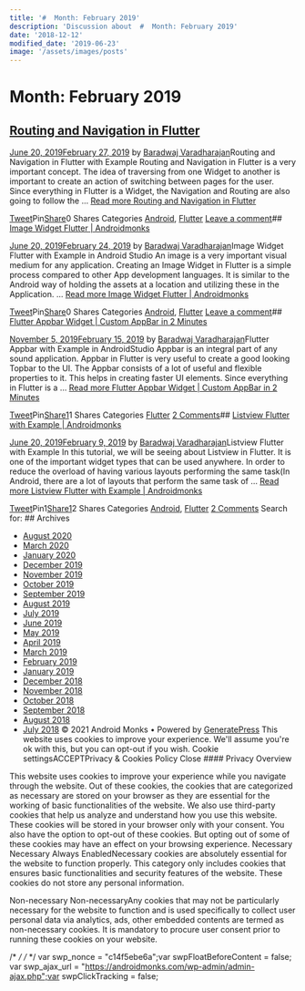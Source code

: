 ```yaml
---
title: '#  Month: February 2019'
description: 'Discussion about  #  Month: February 2019'
date: '2018-12-12'
modified_date: '2019-06-23'
image: '/assets/images/posts'
---
```

#  Month: February 2019

## [Routing and Navigation in Flutter](https://androidmonks.com/routing-navigation-flutter/)

 [June 20, 2019February 27, 2019](https://androidmonks.com/routing-navigation-flutter/ "3:45 pm") by [Baradwaj Varadharajan](https://androidmonks.com/author/admin/ "View all posts by Baradwaj Varadharajan")Routing and Navigation in Flutter with Example Routing and Navigation in Flutter is a very important concept. The idea of traversing from one Widget to another is important to create an action of switching between pages for the user. Since everything in Flutter is a Widget, the Navigation and Routing are also going to follow the … [Read more Routing and Navigation in Flutter](https://androidmonks.com/routing-navigation-flutter/ "Routing and Navigation in Flutter")

[Tweet](https://twitter.com/intent/tweet?text=Routing+and+Navigation+in+Flutter&url=https%3A%2F%2Fandroidmonks.com%2Frouting-navigation-flutter%2F)Pin[Share](https://www.facebook.com/share.php?u=https%3A%2F%2Fandroidmonks.com%2Frouting-navigation-flutter%2F)0 Shares Categories [Android](https://androidmonks.com/category/android/), [Flutter](https://androidmonks.com/category/flutter/) [Leave a comment](https://androidmonks.com/routing-navigation-flutter/#respond)## [Image Widget Flutter | Androidmonks](https://androidmonks.com/image-widget-flutter/)

 [June 20, 2019February 24, 2019](https://androidmonks.com/image-widget-flutter/ "10:38 am") by [Baradwaj Varadharajan](https://androidmonks.com/author/admin/ "View all posts by Baradwaj Varadharajan")Image Widget Flutter with Example in Android Studio An image is a very important visual medium for any application. Creating an Image Widget in Flutter is a simple process compared to other App development languages. It is similar to the Android way of holding the assets at a location and utilizing these in the Application. … [Read more Image Widget Flutter | Androidmonks](https://androidmonks.com/image-widget-flutter/ "Image Widget Flutter | Androidmonks")

[Tweet](https://twitter.com/intent/tweet?text=Image+Widget+Flutter++Androidmonks&url=https%3A%2F%2Fandroidmonks.com%2Fimage-widget-flutter%2F)Pin[Share](https://www.facebook.com/share.php?u=https%3A%2F%2Fandroidmonks.com%2Fimage-widget-flutter%2F)0 Shares Categories [Android](https://androidmonks.com/category/android/), [Flutter](https://androidmonks.com/category/flutter/) [Leave a comment](https://androidmonks.com/image-widget-flutter/#respond)## [Flutter Appbar Widget | Custom AppBar in 2 Minutes](https://androidmonks.com/flutter-appbar/)

 [November 5, 2019February 15, 2019](https://androidmonks.com/flutter-appbar/ "10:00 am") by [Baradwaj Varadharajan](https://androidmonks.com/author/admin/ "View all posts by Baradwaj Varadharajan")Flutter Appbar with Example in AndroidStudio Appbar is an integral part of any sound application. Appbar in Flutter is very useful to create a good looking Topbar to the UI. The Appbar consists of a lot of useful and flexible properties to it. This helps in creating faster UI elements. Since everything in Flutter is a … [Read more Flutter Appbar Widget | Custom AppBar in 2 Minutes](https://androidmonks.com/flutter-appbar/ "Flutter Appbar Widget | Custom AppBar in 2 Minutes")

[Tweet](https://twitter.com/intent/tweet?text=Flutter+Appbar+Widget++Custom+AppBar+in+2+Minutes&url=https%3A%2F%2Fandroidmonks.com%2Fflutter-appbar%2F)Pin[Share1](https://www.facebook.com/share.php?u=https%3A%2F%2Fandroidmonks.com%2Fflutter-appbar%2F)1 Shares Categories [Flutter](https://androidmonks.com/category/flutter/) [2 Comments](https://androidmonks.com/flutter-appbar/#comments)## [Listview Flutter with Example | Androidmonks](https://androidmonks.com/listview-flutter/)

 [June 20, 2019February 9, 2019](https://androidmonks.com/listview-flutter/ "12:16 pm") by [Baradwaj Varadharajan](https://androidmonks.com/author/admin/ "View all posts by Baradwaj Varadharajan")Listview Flutter with Example In this tutorial, we will be seeing about Listview in Flutter. It is one of the important widget types that can be used anywhere. In order to reduce the overload of having various layouts performing the same task(In Android, there are a lot of layouts that perform the same task of … [Read more Listview Flutter with Example | Androidmonks](https://androidmonks.com/listview-flutter/ "Listview Flutter with Example | Androidmonks")

[Tweet](https://twitter.com/intent/tweet?text=Listview+Flutter+with+Example++Androidmonks&url=https%3A%2F%2Fandroidmonks.com%2Flistview-flutter%2F)Pin1[Share1](https://www.facebook.com/share.php?u=https%3A%2F%2Fandroidmonks.com%2Flistview-flutter%2F)2 Shares Categories [Android](https://androidmonks.com/category/android/), [Flutter](https://androidmonks.com/category/flutter/) [2 Comments](https://androidmonks.com/listview-flutter/#comments)  Search for:   ## Archives

* [August 2020](https://androidmonks.com/2020/08/)
* [March 2020](https://androidmonks.com/2020/03/)
* [January 2020](https://androidmonks.com/2020/01/)
* [December 2019](https://androidmonks.com/2019/12/)
* [November 2019](https://androidmonks.com/2019/11/)
* [October 2019](https://androidmonks.com/2019/10/)
* [September 2019](https://androidmonks.com/2019/09/)
* [August 2019](https://androidmonks.com/2019/08/)
* [July 2019](https://androidmonks.com/2019/07/)
* [June 2019](https://androidmonks.com/2019/06/)
* [May 2019](https://androidmonks.com/2019/05/)
* [April 2019](https://androidmonks.com/2019/04/)
* [March 2019](https://androidmonks.com/2019/03/)
* [February 2019](https://androidmonks.com/2019/02/)
* [January 2019](https://androidmonks.com/2019/01/)
* [December 2018](https://androidmonks.com/2018/12/)
* [November 2018](https://androidmonks.com/2018/11/)
* [October 2018](https://androidmonks.com/2018/10/)
* [September 2018](https://androidmonks.com/2018/09/)
* [August 2018](https://androidmonks.com/2018/08/)
* [July 2018](https://androidmonks.com/2018/07/)
 © 2021 Android Monks • Powered by [GeneratePress](https://generatepress.com) This website uses cookies to improve your experience. We'll assume you're ok with this, but you can opt-out if you wish. Cookie settingsACCEPTPrivacy & Cookies Policy   Close #### Privacy Overview

This website uses cookies to improve your experience while you navigate through the website. Out of these cookies, the cookies that are categorized as necessary are stored on your browser as they are essential for the working of basic functionalities of the website. We also use third-party cookies that help us analyze and understand how you use this website. These cookies will be stored in your browser only with your consent. You also have the option to opt-out of these cookies. But opting out of some of these cookies may have an effect on your browsing experience.  Necessary  Necessary Always EnabledNecessary cookies are absolutely essential for the website to function properly. This category only includes cookies that ensures basic functionalities and security features of the website. These cookies do not store any personal information.

 Non-necessary  Non-necessaryAny cookies that may not be particularly necessary for the website to function and is used specifically to collect user personal data via analytics, ads, other embedded contents are termed as non-necessary cookies. It is mandatory to procure user consent prior to running these cookies on your website.

  /* <![CDATA[ */
var tocplus = {"visibility\_show":"show","visibility\_hide":"hide","width":"Auto"};
/* ]]> */  /* <![CDATA[ */
var socialWarfare = {"addons":[],"post\_id":"1499","variables":{"emphasizeIcons":false,"powered\_by\_toggle":false,"affiliate\_link":"https:\/\/warfareplugins.com"},"floatBeforeContent":""};
/* ]]> */       var swp\_nonce = "c14f5ebe6a";var swpFloatBeforeContent = false; var swp\_ajax\_url = "https://androidmonks.com/wp-admin/admin-ajax.php";var swpClickTracking = false; 